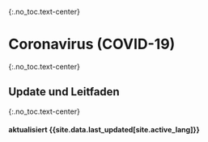 {:.no_toc.text-center}
# Coronavirus (COVID-19)

{:.no_toc.text-center}
## Update und Leitfaden

{:.no_toc.text-center}
#### aktualisiert {{site.data.last_updated[site.active_lang]}}
